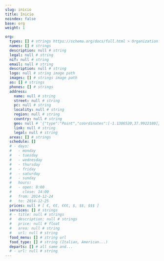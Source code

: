 ```yaml
---
slug: inicio
title: Inicio
noindex: false
base: org
weight: 1

org:
  types: [] # strings https://schema.org/docs/full.html > Organization...
  names: [] # strings
  description: null # string
  legal: null # string
  nif: null # string
  email: null # string
  description: null # string
  logo: null # string image path
  images: [] # strings image path
  as: [] # strings
  phones: [] # strings
  address:
    name: null # string
    street: null # string
    pc: null # string
    locality: null # string
    region: null # string
    country: null # string
    geo: null # '{"type":"Point","coordinates":[-1.1306520,37.9922180]}'
    link: null # string
    legal: null # string
  areas: [] # strings
  schedule: []
  # - days:
  #   - monday
  #   - tuesday
  #   - wednesday
  #   - thursday
  #   - friday
  #   - saturday
  #   - sunday
  #   hours:
  #   - open: 8:00
  #     close: 14:00
  #   from: 2014-12-24
  #   to: 2014-12-25
  prices: null # [ €, €€, €€€, $, $$, $$$ ]
  services: [] # strings
  # - title: null # strings
  #   description: null # strings
  #   price: null # float
  #   area: null # string
  #   url: null # string
  food_menu: [] # string url
  food_type: [] # string (Italian, American...)
  departs: [] # all same and...
  # - url: null # string
---
```

